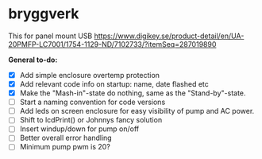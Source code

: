 # bryggverk

This for panel mount USB
https://www.digikey.se/product-detail/en/UA-20PMFP-LC7001/1754-1129-ND/7102733/?itemSeq=287019890


**General to-do:**
- [x] Add simple enclosure overtemp protection
- [x] Add relevant code info on startup: name, date flashed etc
- [x] Make the "Mash-in"-state do nothing, same as the "Stand-by"-state.
- [ ] Start a naming convention for code versions
- [ ] Add leds on screen enclosure for easy visibility of pump and AC power.
- [ ] Shift to lcdPrint() or Johnnys fancy solution
- [ ] Insert windup/down for pump on/off
- [ ] Better overall error handling
- [ ] Minimum pump pwm is 20?
